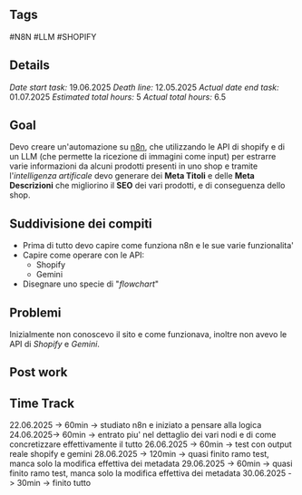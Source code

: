 ## Tags
#N8N
#LLM 
#SHOPIFY

## Details
*Date start task:* 19.06.2025
*Death line:* 12.05.2025
*Actual date end task:* 01.07.2025
*Estimated total hours:* 5
*Actual total hours:* 6.5

## Goal
Devo creare un'automazione su [n8n](https://n8n.io/), che utilizzando le API di shopify e di un LLM (che permette la ricezione di immagini come input) per estrarre varie informazioni da alcuni prodotti presenti in uno shop e tramite l'*intelligenza artificale* devo generare dei **Meta Titoli** e delle **Meta Descrizioni** che migliorino il **SEO** dei vari prodotti, e di conseguenza dello shop.

## Suddivisione dei compiti
- Prima di tutto devo capire come funziona n8n e le sue varie funzionalita'
- Capire come operare con le API:
	- Shopify
	- Gemini
- Disegnare uno specie di "*flowchart*"
## Problemi
Inizialmente non conoscevo il sito e come funzionava, inoltre non avevo le API di *Shopify* e *Gemini*.
## Post work 

## Time Track
22.06.2025 -> 60min -> studiato n8n e iniziato a pensare alla logica
24.06.2025-> 60min -> entrato piu' nel dettaglio dei vari nodi e di come concretizzare effettivamente il tutto
26.06.2025 -> 60min -> test con output reale shopify e gemini
28.06.2025 -> 120min -> quasi finito ramo test, manca solo la modifica effettiva dei metadata
29.06.2025 -> 60min -> quasi finito ramo test, manca solo la modifica effettiva dei metadata
30.06.2025 -> 30min -> finito tutto